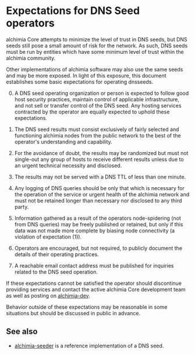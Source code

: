 Expectations for DNS Seed operators
====================================

alchimia Core attempts to minimize the level of trust in DNS seeds,
but DNS seeds still pose a small amount of risk for the network.
As such, DNS seeds must be run by entities which have some minimum
level of trust within the alchimia community.

Other implementations of alchimia software may also use the same
seeds and may be more exposed. In light of this exposure, this
document establishes some basic expectations for operating dnsseeds.

0. A DNS seed operating organization or person is expected to follow good
host security practices, maintain control of applicable infrastructure,
and not sell or transfer control of the DNS seed. Any hosting services
contracted by the operator are equally expected to uphold these expectations.

1. The DNS seed results must consist exclusively of fairly selected and
functioning alchimia nodes from the public network to the best of the
operator's understanding and capability.

2. For the avoidance of doubt, the results may be randomized but must not
single-out any group of hosts to receive different results unless due to an
urgent technical necessity and disclosed.

3. The results may not be served with a DNS TTL of less than one minute.

4. Any logging of DNS queries should be only that which is necessary
for the operation of the service or urgent health of the alchimia
network and must not be retained longer than necessary nor disclosed
to any third party.

5. Information gathered as a result of the operators node-spidering
(not from DNS queries) may be freely published or retained, but only
if this data was not made more complete by biasing node connectivity
(a violation of expectation (1)).

6. Operators are encouraged, but not required, to publicly document the
details of their operating practices.

7. A reachable email contact address must be published for inquiries
related to the DNS seed operation.

If these expectations cannot be satisfied the operator should
discontinue providing services and contact the active alchimia
Core development team as well as posting on
[alchimia-dev](https://groups.google.com/forum/#!forum/alchimia-dev).

Behavior outside of these expectations may be reasonable in some
situations but should be discussed in public in advance.

See also
----------
- [alchimia-seeder](https://github.com/pooler/alchimia-seeder) is a reference implementation of a DNS seed.
